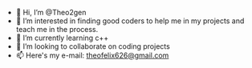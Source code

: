 - 👋 Hi, I’m @Theo2gen
- 👀 I’m interested in finding good coders to help me in my projects and teach me in the process. 
- 🌱 I’m currently learning c++
- 💞️ I’m looking to collaborate on coding projects
- 📫 Here's my e-mail: theofelix626@gmail.com
<!---
Theo2gen/Theo2gen is a ✨ special ✨ repository because its `README.md` (this file) appears on your GitHub profile.
You can click the Preview link to take a look at your changes.
--->
